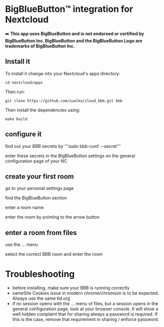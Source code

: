 # BigBlueButton™ integration for Nextcloud

:arrow_right: __This app uses BigBlueButton and is not endorsed or certified by BigBlueButton Inc. BigBlueButton and the BigBlueButton Logo are trademarks of BigBlueButton Inc.__

## Install it
To install it change into your Nextcloud's apps directory:

    cd nextcloud/apps

Then run:

    git clone https://github.com/sualko/cloud_bbb.git bbb

Then install the dependencies using:

    make build
    

## configure it
find out your BBB secrets by '''sudo bbb-conf --secret'''

enter these secrets in the BigBlueButton settings on the general configuration page of your NC

## create your first room
go to your personal settings page

find the BigBlueButton section

enter a room name

enter the room by pointing to the arrow button

## enter a room from files

use the ... menu

select the correct BBB room and enter the room

# Troubleshooting
- before installing, make sure your BBB is running correctly
- sameSite Cookies issue in modern chrome/chromium is to be expected. Always use the same tld.org
- if no session opens with the ... menu of files, but a session opens in the general configuration page, look at your browser console. It will show a well hidden complaint that for sharing always a password is required. If this is the case, remove that requirement in sharing / enforce password. 

